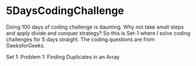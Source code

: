 # 5DaysCodingChallenge

Doing 100 days of coding challenge is daunting. Why not take small steps and apply divide and conquer strategy? So this is Set-1 where I solve coding challenges for 5 days straight. The coding questions are from GeeksforGeeks.

Set 1:
Problem 1: Finding Duplicates in an Array
